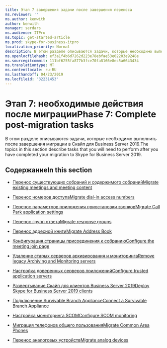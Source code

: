 ```yaml
---
title: Этап 7 завершения задачи после завершения переноса
ms.reviewer: ''
ms.author: kenwith
author: kenwith
manager: serdars
ms.audience: ITPro
ms.topic: get-started-article
ms.prod: skype-for-business-itpro
localization_priority: Normal
description: В этом разделе описываются задачи, которые необходимо выполнить после завершения миграции в Скайп для Business Server 2019.
ms.openlocfilehash: ef3a1f4b6d7262d223e78ebfae53e02203e9248e
ms.sourcegitcommit: 111bf6255fa877b3fce70fa8166e8ec5a6643434
ms.translationtype: MT
ms.contentlocale: ru-RU
ms.lasthandoff: 04/23/2019
ms.locfileid: "32231453"
---
```

# <a name="phase-7-complete-post-migration-tasks"></a><span data-ttu-id="8f2ec-103">Этап 7: необходимые действия после миграции</span><span class="sxs-lookup"><span data-stu-id="8f2ec-103">Phase 7: Complete post-migration tasks</span></span>

<span data-ttu-id="8f2ec-104">В этом разделе описываются задачи, которые необходимо выполнить после завершения миграции в Скайп для Business Server 2019.</span><span class="sxs-lookup"><span data-stu-id="8f2ec-104">The topics in this section describe tasks that you will need to perform after you have completed your migration to Skype for Business Server 2019.</span></span>
  
## <a name="in-this-section"></a><span data-ttu-id="8f2ec-105">Содержание</span><span class="sxs-lookup"><span data-stu-id="8f2ec-105">In this section</span></span>

- [<span data-ttu-id="8f2ec-106">Перенос существующих собраний и содержимого собраний</span><span class="sxs-lookup"><span data-stu-id="8f2ec-106">Migrate existing meetings and meeting content</span></span>](migrate-existing-meetings-and-meeting-content.md)
    
- [<span data-ttu-id="8f2ec-107">Перенос номеров доступа</span><span class="sxs-lookup"><span data-stu-id="8f2ec-107">Migrate dial-in access numbers</span></span>](migrate-dial-in-access-numbers.md)
    
- [<span data-ttu-id="8f2ec-108">Перенос параметров приложения приостановки звонков</span><span class="sxs-lookup"><span data-stu-id="8f2ec-108">Migrate Call Park application settings</span></span>](migrate-call-park-application-settings.md)
    
- [<span data-ttu-id="8f2ec-109">Перенос групп ответа</span><span class="sxs-lookup"><span data-stu-id="8f2ec-109">Migrate response groups</span></span>](migrate-response-groups.md)
    
- [<span data-ttu-id="8f2ec-110">Перенос адресной книги</span><span class="sxs-lookup"><span data-stu-id="8f2ec-110">Migrate Address Book</span></span>](migrate-address-book.md)
    
- [<span data-ttu-id="8f2ec-111">Конфигурация страницы присоединения к собранию</span><span class="sxs-lookup"><span data-stu-id="8f2ec-111">Configure the meeting join page</span></span>](configure-the-meeting-join-page.md)
    
- [<span data-ttu-id="8f2ec-112">Удаление старых серверов архивирования и мониторинга</span><span class="sxs-lookup"><span data-stu-id="8f2ec-112">Remove legacy Archiving and Monitoring servers</span></span>](remove-legacy-archiving-and-monitoring-servers.md)
    
- [<span data-ttu-id="8f2ec-113">Настройка доверенных серверов приложений</span><span class="sxs-lookup"><span data-stu-id="8f2ec-113">Configure trusted application servers</span></span>](configure-trusted-application-servers.md)
    
- [<span data-ttu-id="8f2ec-114">Развертывание Скайп для клиентов Business Server 2019</span><span class="sxs-lookup"><span data-stu-id="8f2ec-114">Deploy Skype for Business Server 2019 clients</span></span>](deploy-clients.md)
    
- [<span data-ttu-id="8f2ec-115">Подключение Survivable Branch Appliance</span><span class="sxs-lookup"><span data-stu-id="8f2ec-115">Connect a Survivable Branch Appliance</span></span>](connect-a-survivable-branch-appliance.md)
    
- [<span data-ttu-id="8f2ec-116">Настройка мониторинга SCOM</span><span class="sxs-lookup"><span data-stu-id="8f2ec-116">Configure SCOM monitoring</span></span>](configure-scom-monitoring.md)
    
- [<span data-ttu-id="8f2ec-117">Миграция телефонов общего пользования</span><span class="sxs-lookup"><span data-stu-id="8f2ec-117">Migrate Common Area Phones</span></span>](migrate-common-area-phones.md)
    
- [<span data-ttu-id="8f2ec-118">Перенос аналоговых устройств</span><span class="sxs-lookup"><span data-stu-id="8f2ec-118">Migrate analog devices</span></span>](migrate-analog-devices.md)
    


